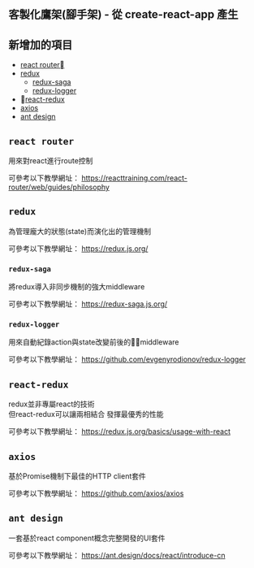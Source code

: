 ## 客製化鷹架(腳手架) - 從 create-react-app 產生

## 新增加的項目
- [react router](#react-router)
- [redux](#redux)
  - [redux-saga](#redux-saga)
  - [redux-logger](#redux-logger)
- [react-redux](#react-redux)
- [axios](#axios)
- [ant design](#ant-design)

## `react router`

用來對react進行route控制

可參考以下教學網址：
https://reacttraining.com/react-router/web/guides/philosophy

## `redux`

為管理龐大的狀態(state)而演化出的管理機制

可參考以下教學網址：
https://redux.js.org/

### `redux-saga`

將redux導入非同步機制的強大middleware

可參考以下教學網址：
https://redux-saga.js.org/

### `redux-logger`

用來自動紀錄action與state改變前後的middleware

可參考以下教學網址：
https://github.com/evgenyrodionov/redux-logger

## `react-redux`

redux並非專屬react的技術<br>
但react-redux可以讓兩相結合 發揮最優秀的性能

可參考以下教學網址：
https://redux.js.org/basics/usage-with-react

## `axios`

基於Promise機制下最佳的HTTP client套件

可參考以下教學網址：
https://github.com/axios/axios

## `ant design`

一套基於react component概念完整開發的UI套件

可參考以下教學網址：
https://ant.design/docs/react/introduce-cn